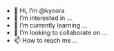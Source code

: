 - 👋 Hi, I’m @kyoora
- 👀 I’m interested in ...
- 🌱 I’m currently learning ...
- 💞️ I’m looking to collaborate on ...
- 📫 How to reach me ...

<!---
kyoora/kyoora is a ✨ special ✨ repository because its `README.md` (this file) appears on your GitHub profile.
You can click the Preview link to take a look at your changes.
--->
